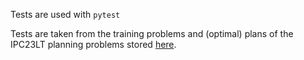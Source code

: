 Tests are used with `pytest`

Tests are taken from the training problems and (optimal) plans of the IPC23LT planning problems stored [here](https://github.com/DillonZChen/goose-dataset/tree/efb8597f0281ff6eb262ff07dce1f5f997ac4816).
